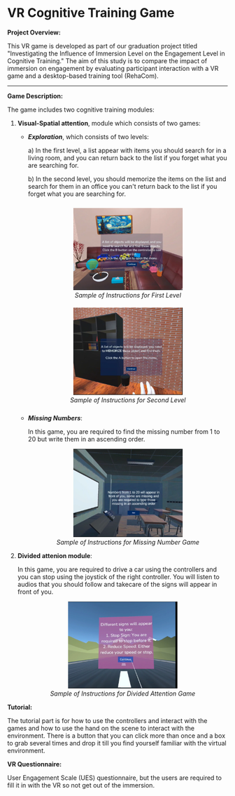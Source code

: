 # VR Cognitive Training Game

**Project Overview:**

This VR game is developed as part of our graduation project titled "Investigating the Influence of Immersion Level on the Engagement Level in Cognitive Training." The aim of this study is to compare the impact of immersion on engagement by evaluating participant interaction with a VR game and a desktop-based training tool (RehaCom).

---

**Game Description:**

The game includes two cognitive training modules:

1. **Visual-Spatial attention**, module which consists of two games:

   - ***Exploration***, which consists of two levels:

     a) In the first level, a list appear with items you should search for in a living room, and you can return back to the list if you forget what you are searching for.

     b) In the second level, you should memorize the items on the list and search for them in an office you can't return back to the list if you forget what you are searching for.
     <div style="display: flex; justify-content: center; flex-wrap: wrap;">
     <!-- First image with caption -->
     <div style="text-align: center; margin: 10px">
     <img src="images/InstructionsForFirstModule.PNG" alt="Instructions for First Level" width="250"/>
     <br>
     <span style="font-style: italic;"> Sample of Instructions for First Level</span>
     </div>
     <div style="text-align: center; margin: 10px">
     <img src="images/SecondModuleInstructions.PNG" alt="Instructions for Second Level" width="250"/>
     <br>
     <span style="font-style: italic;"> Sample of Instructions for Second Level</span>
     </div>
     </div>

   - ***Missing Numbers***:

     In this game, you are required to find the missing number from 1 to 20 but write them in an ascending order.
       <div style="text-align: center;">
       <img src="images/MissingNumbers.PNG" alt="Missing Numbers Game" width="250"/>
       <br>
       <span style="font-style: italic;"> Sample of Instructions for Missing Number Game
       </span>
       </div>

2. **Divided attenion module**:

   In this game, you are required to drive a car using the controllers and you can stop using the joystick of the right controller. You will listen to audios that you should follow and takecare of the signs will appear in front of you.
   <div style="text-align: center;">
       <img src="images/InstructionsForDividedAttention.PNG" alt="Missing Numbers Game" width="250"/>
       <br>
       <span style="font-style: italic;"> Sample of Instructions for Divided Attention Game
       </span>
    </div>

**Tutorial:**

The tutorial part is for how to use the controllers and interact with the games and how to use the hand on the scene to interact with the environment. There is a button that you can click more than once and a box to grab several times and drop it  till you find yourself familiar with the virtual environment. 

**VR Questionnaire:**

User Engagement Scale (UES) questionnaire, but the users are required to fill it in with the VR so not get out of the immersion.
